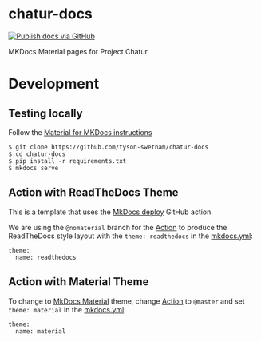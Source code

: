 # chatur-docs

[![Publish docs via GitHub](https://github.com/ua-data7/chatur-docs/actions/workflows/gh-pages.yml/badge.svg)](https://github.com/ua-data7/chatur-docs/actions/workflows/gh-pages.yml)

MKDocs Material pages for Project Chatur

# Development

## Testing locally

Follow the [Material for MKDocs instructions](https://squidfunk.github.io/mkdocs-material/getting-started/)

```
$ git clone https://github.com/tyson-swetnam/chatur-docs
$ cd chatur-docs
$ pip install -r requirements.txt
$ mkdocs serve
```

## Action with ReadTheDocs Theme

This is a template that uses the [MkDocs deploy](https://github.com/marketplace/actions/deploy-mkdocs) GitHub action.

We are using the `@nomaterial` branch for the [Action](.github/workflows/main.yml) to produce the ReadTheDocs style layout with the `theme: readthedocs` in the [mkdocs.yml](./mkdocs.yml):

```
theme:
  name: readthedocs
```

## Action with Material Theme

To change to [MkDocs Material](https://squidfunk.github.io/mkdocs-material/) theme, change [Action](./github/workflows/main.yml) to `@master` and set `theme: material` in the [mkdocs.yml](./mkdocs.yml):

```
theme:
  name: material
```
